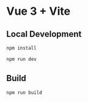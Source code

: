 # Vue 3 + Vite

## Local Development

```bash
npm install

npm run dev
```

## Build

```bash
npm run build
```
